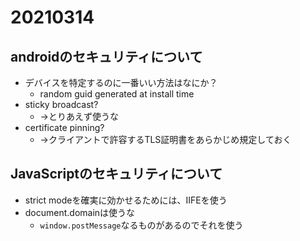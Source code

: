 # 20210314

## androidのセキュリティについて

* デバイスを特定するのに一番いい方法はなにか？
  * random guid generated at install time 
* sticky broadcast?
  * →とりあえず使うな
* certificate pinning?
  * →クライアントで許容するTLS証明書をあらかじめ規定しておく

## JavaScriptのセキュリティについて

* strict modeを確実に効かせるためには、IIFEを使う
* document.domainは使うな
  * `window.postMessage`なるものがあるのでそれを使う
    
